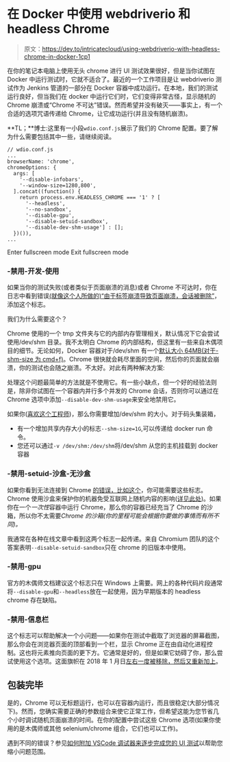 # 在 Docker 中使用 webdriverio 和 headless Chrome

> 原文：<https://dev.to/intricatecloud/using-webdriverio-with-headless-chrome-in-docker-1cp1>

在你的笔记本电脑上使用无头 chrome 进行 UI 测试效果很好，但是当你试图在 Docker 中运行测试时，它就不适合了。最近的一个工作项目是让 webdriverio 测试作为 Jenkins 管道的一部分在 Docker 容器中成功运行。在本地，我们的测试运行良好，但当我们在 docker 中运行它们时，它们变得非常古怪，显示随机的 Chrome 崩溃或“Chrome 不可达”错误。然而希望并没有破灭——事实上，有一个合适的选项咒语传递给 Chrome，让它成功运行(并且没有随机崩溃)。

**TL；**博士:这里有一小段`wdio.conf.js`展示了我们的 Chrome 配置。要了解为什么需要包括其中一些，请继续阅读。

```
// wdio.conf.js
...
browserName: 'chrome',
chromeOptions: {
  args: [
    '--disable-infobars',
    '--window-size=1280,800',
  ].concat((function() {
    return process.env.HEADLESS_CHROME === '1' ? [
      '--headless',
      '--no-sandbox',
      '--disable-gpu',
      '--disable-setuid-sandbox',
      '--disable-dev-shm-usage'] : [];
  })()),
... 
```

Enter fullscreen mode Exit fullscreen mode

### -禁用-开发-使用

如果当你的测试失败(或者类似于页面崩溃的消息)或者 Chrome 不可达时，你在日志中看到错误[(就像这个人所做的)“由于标签崩溃导致页面崩溃，会话被删除”](https://github.com/elgalu/docker-selenium/issues/20)，添加这个标志。

我们为什么需要这个？

Chrome 使用的一个 tmp 文件夹与它的内部内存管理相关，默认情况下它会尝试使用/dev/shm 目录。我不太明白 Chrome 的内部结构，但这里有一些来自木偶项目的细节。无论如何，Docker 容器对于/dev/shm 有一个[默认大小 64MB(对于- shm-size 为 cmd+f)](https://docs.docker.com/engine/reference/run/)。Chrome 很快就会耗尽里面的空间，然后你的页面就会崩溃，你的测试也会随之崩溃。不太好。对此有两种解决方案:

处理这个问题最简单的方法就是不使用它。有一些小缺点，但一个好的经验法则是，除非你试图在一个容器内并行多个并发的 Chrome 会话，否则你可以通过在 Chrome 选项中添加`--disable-dev-shm-usage`来安全地禁用它。

如果你([喜欢这个工程师](https://github.com/GoogleChrome/puppeteer/issues/1834#issuecomment-381106859))，那么你需要增加/dev/shm 的大小。对于码头集装箱，

*   有一个增加共享内存大小的标志`--shm-size=1G`,可以传递给 docker run 命令。
*   您还可以通过`-v /dev/shm:/dev/shm`将/dev/shm 从您的主机挂载到 docker 容器

### -禁用-setuid-沙盒-无沙盒

如果你看到无法连接到 Chrome [的错误，比如这个](https://github.com/GoogleChrome/puppeteer/issues/370)，你可能需要这些标志。Chrome 使用沙盒来保护你的机器免受互联网上随机内容的影响([详见此处](https://chromium.googlesource.com/chromium/src/+/HEAD/docs/linux_sandboxing.md))。如果你在一个*一次性*容器中运行 Chrome，那么你的容器已经充当了 Chrome 的沙箱，所以你不太需要*Chrome 的沙箱(你的里程可能会根据你要做的事情而有所不同)。*

我通常在各种在线文章中看到这两个标志一起传递。来自 Chromium 团队的这个答案表明`--disable-setuid-sandbox`只在 chrome 的旧版本中使用。

### -禁用-gpu

官方的木偶师文档建议这个标志只在 Windows 上需要。网上的各种代码片段通常将`--disable-gpu`和`--headless`放在一起使用，因为早期版本的 headless chrome 存在缺陷。

### -禁用-信息栏

这个标志可以帮助解决一个小问题——如果你在测试中截取了浏览器的屏幕截图，那么你会在浏览器页面的顶部看到一个栏，显示 Chrome 正在由自动化进程控制。这也将元素推向页面的更下方。它通常是好的，但是如果它妨碍了你，那么尝试使用这个选项。这面旗帜在 2018 年 1 月日[左右一度被移除，然后](https://github.com/GoogleChrome/puppeteer/issues/1765#issuecomment-356761402)[又重新加上](https://bugs.chromium.org/p/chromium/issues/detail?id=820453#c6)。

## 包装完毕

是的，Chrome 可以无标题运行，也可以在容器内运行，而且很稳定(大部分情况下)。然而，您确实需要正确的参数组合来使它正常工作，但希望这能为您节省几个小时调试随机页面崩溃的时间。在你的配置中尝试这些 Chrome 选项(如果你使用的是木偶师或其他 selenium/chrome 组合，它们也可以工作)。

遇到不同的错误？参见[如何附加 VSCode 调试器来逐步完成您的 UI 测试](https://www.intricatecloud.io/2019/03/debugging-webdriverio-tests-with-vscode/)以帮助您缩小问题范围。